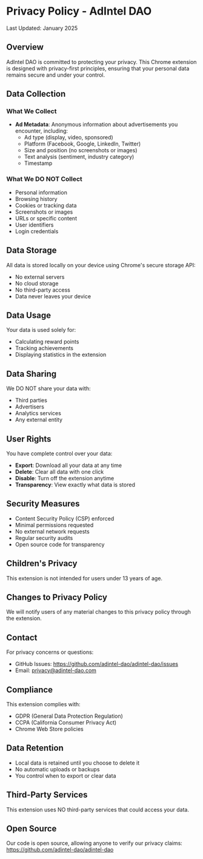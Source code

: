# Privacy Policy - AdIntel DAO

Last Updated: January 2025

## Overview

AdIntel DAO is committed to protecting your privacy. This Chrome extension is designed with privacy-first principles, ensuring that your personal data remains secure and under your control.

## Data Collection

### What We Collect
- **Ad Metadata**: Anonymous information about advertisements you encounter, including:
  - Ad type (display, video, sponsored)
  - Platform (Facebook, Google, LinkedIn, Twitter)
  - Size and position (no screenshots or images)
  - Text analysis (sentiment, industry category)
  - Timestamp

### What We DO NOT Collect
- Personal information
- Browsing history
- Cookies or tracking data
- Screenshots or images
- URLs or specific content
- User identifiers
- Login credentials

## Data Storage

All data is stored locally on your device using Chrome's secure storage API:
- No external servers
- No cloud storage
- No third-party access
- Data never leaves your device

## Data Usage

Your data is used solely for:
- Calculating reward points
- Tracking achievements
- Displaying statistics in the extension

## Data Sharing

We DO NOT share your data with:
- Third parties
- Advertisers
- Analytics services
- Any external entity

## User Rights

You have complete control over your data:
- **Export**: Download all your data at any time
- **Delete**: Clear all data with one click
- **Disable**: Turn off the extension anytime
- **Transparency**: View exactly what data is stored

## Security Measures

- Content Security Policy (CSP) enforced
- Minimal permissions requested
- No external network requests
- Regular security audits
- Open source code for transparency

## Children's Privacy

This extension is not intended for users under 13 years of age.

## Changes to Privacy Policy

We will notify users of any material changes to this privacy policy through the extension.

## Contact

For privacy concerns or questions:
- GitHub Issues: https://github.com/adintel-dao/adintel-dao/issues
- Email: privacy@adintel-dao.com

## Compliance

This extension complies with:
- GDPR (General Data Protection Regulation)
- CCPA (California Consumer Privacy Act)
- Chrome Web Store policies

## Data Retention

- Local data is retained until you choose to delete it
- No automatic uploads or backups
- You control when to export or clear data

## Third-Party Services

This extension uses NO third-party services that could access your data.

## Open Source

Our code is open source, allowing anyone to verify our privacy claims:
https://github.com/adintel-dao/adintel-dao